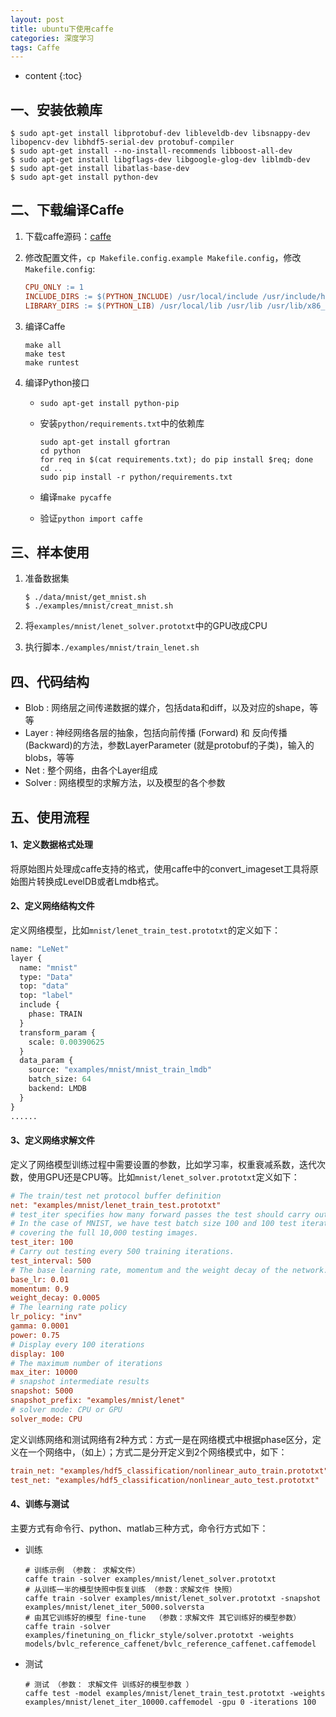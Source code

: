 ```yaml
---
layout: post
title: ubuntu下使用caffe
categories: 深度学习
tags: Caffe
---
```


* content
{:toc}
## 一、安装依赖库

```shell
$ sudo apt-get install libprotobuf-dev libleveldb-dev libsnappy-dev libopencv-dev libhdf5-serial-dev protobuf-compiler
$ sudo apt-get install --no-install-recommends libboost-all-dev
$ sudo apt-get install libgflags-dev libgoogle-glog-dev liblmdb-dev
$ sudo apt-get install libatlas-base-dev
$ sudo apt-get install python-dev
```



## 二、下载编译Caffe

1. 下载caffe源码：[caffe](<https://github.com/BVLC/caffe>)

2. 修改配置文件，`cp Makefile.config.example Makefile.config`，修改`Makefile.config`:

   ```makefile
   CPU_ONLY := 1
   INCLUDE_DIRS := $(PYTHON_INCLUDE) /usr/local/include /usr/include/hdf5/serial
   LIBRARY_DIRS := $(PYTHON_LIB) /usr/local/lib /usr/lib /usr/lib/x86_64-linux-gnu /usr/lib/x86_64-linux-gnu/hdf5/serial 
   ```

3. 编译Caffe

   ```shell
   make all
   make test
   make runtest
   ```

4. 编译Python接口

   * `sudo apt-get install python-pip`

   * 安装`python/requirements.txt`中的依赖库

     ```shell
     sudo apt-get install gfortran
     cd python
     for req in $(cat requirements.txt); do pip install $req; done
     cd ..
     sudo pip install -r python/requirements.txt
     ```

   * 编译`make pycaffe`

   * 验证`python import caffe`



## 三、样本使用

1. 准备数据集

   ```shell
   $ ./data/mnist/get_mnist.sh
   $ ./examples/mnist/creat_mnist.sh
   ```

2. 将`examples/mnist/lenet_solver.prototxt`中的GPU改成CPU

3. 执行脚本`./examples/mnist/train_lenet.sh`



## 四、代码结构

* Blob : 网络层之间传递数据的媒介，包括data和diff，以及对应的shape，等等
* Layer : 神经网络各层的抽象，包括向前传播 (Forward) 和 反向传播 (Backward)的方法，参数LayerParameter (就是protobuf的子类)，输入的blobs，等等
* Net : 整个网络，由各个Layer组成
* Solver : 网络模型的求解方法，以及模型的各个参数



## 五、使用流程

#### 1、定义数据格式处理

将原始图片处理成caffe支持的格式，使用caffe中的convert_imageset工具将原始图片转换成LevelDB或者Lmdb格式。

#### 2、定义网络结构文件

定义网络模型，比如`mnist/lenet_train_test.prototxt`的定义如下：

```protobuf
name: "LeNet"
layer {
  name: "mnist"
  type: "Data"
  top: "data"
  top: "label"
  include {
    phase: TRAIN
  }
  transform_param {
    scale: 0.00390625
  }
  data_param {
    source: "examples/mnist/mnist_train_lmdb"
    batch_size: 64
    backend: LMDB
  }
}
......
```

#### 3、定义网络求解文件

定义了网络模型训练过程中需要设置的参数，比如学习率，权重衰减系数，迭代次数，使用GPU还是CPU等。比如`mnist/lenet_solver.prototxt`定义如下：

```ini
# The train/test net protocol buffer definition
net: "examples/mnist/lenet_train_test.prototxt"
# test_iter specifies how many forward passes the test should carry out.
# In the case of MNIST, we have test batch size 100 and 100 test iterations,
# covering the full 10,000 testing images.
test_iter: 100
# Carry out testing every 500 training iterations.
test_interval: 500
# The base learning rate, momentum and the weight decay of the network.
base_lr: 0.01
momentum: 0.9
weight_decay: 0.0005
# The learning rate policy
lr_policy: "inv"
gamma: 0.0001
power: 0.75
# Display every 100 iterations
display: 100
# The maximum number of iterations
max_iter: 10000
# snapshot intermediate results
snapshot: 5000
snapshot_prefix: "examples/mnist/lenet"
# solver mode: CPU or GPU
solver_mode: CPU
```

定义训练网络和测试网络有2种方式：方式一是在网络模式中根据phase区分，定义在一个网络中，（如上）；方式二是分开定义到2个网络模式中，如下：

```ini
train_net: "examples/hdf5_classification/nonlinear_auto_train.prototxt"
test_net: "examples/hdf5_classification/nonlinear_auto_test.prototxt"
```

####  4、训练与测试

主要方式有命令行、python、matlab三种方式，命令行方式如下：

* 训练

  ```shell
  # 训练示例 （参数： 求解文件）
  caffe train -solver examples/mnist/lenet_solver.prototxt
  # 从训练一半的模型快照中恢复训练 （参数：求解文件 快照）
  caffe train -solver examples/mnist/lenet_solver.prototxt -snapshot examples/mnist/lenet_iter_5000.solversta
  # 由其它训练好的模型 fine-tune  （参数：求解文件 其它训练好的模型参数） 
  caffe train -solver examples/finetuning_on_flickr_style/solver.prototxt -weights models/bvlc_reference_caffenet/bvlc_reference_caffenet.caffemodel
  ```
* 测试

  ```shell
  # 测试 （参数： 求解文件 训练好的模型参数 ）
  caffe test -model examples/mnist/lenet_train_test.prototxt -weights examples/mnist/lenet_iter_10000.caffemodel -gpu 0 -iterations 100
  ```


